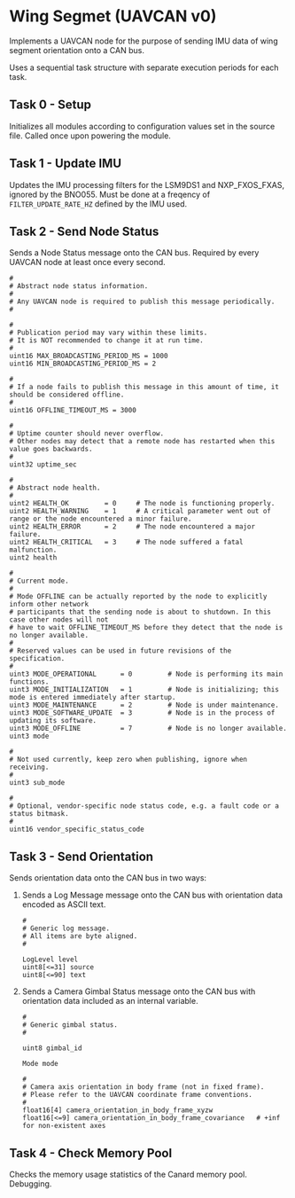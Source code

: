 # Wing Segmet (UAVCAN v0)

Implements a UAVCAN node for the purpose of sending IMU data of wing segment orientation onto a CAN bus.

Uses a sequential task structure with separate execution periods for each task.

## Task 0 - Setup

Initializes all modules according to configuration values set in the source file. Called once upon powering the module.

## Task 1 - Update IMU

Updates the IMU processing filters for the LSM9DS1 and NXP_FXOS_FXAS, ignored by the BNO055. Must be done at a freqency of `FILTER_UPDATE_RATE_HZ` defined by the IMU used.

## Task 2 - Send Node Status

Sends a Node Status message onto the CAN bus. Required by every UAVCAN node at least once every second.

```
#
# Abstract node status information.
#
# Any UAVCAN node is required to publish this message periodically.
#

#
# Publication period may vary within these limits.
# It is NOT recommended to change it at run time.
#
uint16 MAX_BROADCASTING_PERIOD_MS = 1000
uint16 MIN_BROADCASTING_PERIOD_MS = 2

#
# If a node fails to publish this message in this amount of time, it should be considered offline.
#
uint16 OFFLINE_TIMEOUT_MS = 3000

#
# Uptime counter should never overflow.
# Other nodes may detect that a remote node has restarted when this value goes backwards.
#
uint32 uptime_sec

#
# Abstract node health.
#
uint2 HEALTH_OK         = 0     # The node is functioning properly.
uint2 HEALTH_WARNING    = 1     # A critical parameter went out of range or the node encountered a minor failure.
uint2 HEALTH_ERROR      = 2     # The node encountered a major failure.
uint2 HEALTH_CRITICAL   = 3     # The node suffered a fatal malfunction.
uint2 health

#
# Current mode.
#
# Mode OFFLINE can be actually reported by the node to explicitly inform other network
# participants that the sending node is about to shutdown. In this case other nodes will not
# have to wait OFFLINE_TIMEOUT_MS before they detect that the node is no longer available.
#
# Reserved values can be used in future revisions of the specification.
#
uint3 MODE_OPERATIONAL      = 0         # Node is performing its main functions.
uint3 MODE_INITIALIZATION   = 1         # Node is initializing; this mode is entered immediately after startup.
uint3 MODE_MAINTENANCE      = 2         # Node is under maintenance.
uint3 MODE_SOFTWARE_UPDATE  = 3         # Node is in the process of updating its software.
uint3 MODE_OFFLINE          = 7         # Node is no longer available.
uint3 mode

#
# Not used currently, keep zero when publishing, ignore when receiving.
#
uint3 sub_mode

#
# Optional, vendor-specific node status code, e.g. a fault code or a status bitmask.
#
uint16 vendor_specific_status_code
```

## Task 3 - Send Orientation

Sends orientation data onto the CAN bus in two ways:

1. Sends a Log Message message onto the CAN bus with orientation data encoded as ASCII text.

    ```
    #
    # Generic log message.
    # All items are byte aligned.
    #

    LogLevel level
    uint8[<=31] source
    uint8[<=90] text
    ```

2. Sends a Camera Gimbal Status message onto the CAN bus with orientation data included as an internal variable.

    ```
    #
    # Generic gimbal status.
    #

    uint8 gimbal_id

    Mode mode

    #
    # Camera axis orientation in body frame (not in fixed frame).
    # Please refer to the UAVCAN coordinate frame conventions.
    #
    float16[4] camera_orientation_in_body_frame_xyzw
    float16[<=9] camera_orientation_in_body_frame_covariance   # +inf for non-existent axes
    ```

## Task 4 - Check Memory Pool

Checks the memory usage statistics of the Canard memory pool. Debugging.

